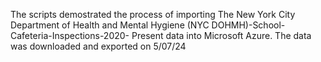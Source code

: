 The scripts demostrated the process of importing The New York City Department of Health and Mental Hygiene (NYC DOHMH)-School-Cafeteria-Inspections-2020- Present data into Microsoft Azure.  The data was downloaded and exported on 5/07/24